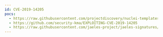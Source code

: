 ```yaml
---
id: CVE-2019-14205
pocs:
  - https://raw.githubusercontent.com/projectdiscovery/nuclei-templates/master/cves/2019/CVE-2019-14205.yaml
  - https://github.com/security-kma/EXPLOITING-CVE-2019-14205
  - https://raw.githubusercontent.com/jaeles-project/jaeles-signatures/master/cves/wordpress-lfi-cve-2019-14205.yaml
---
```

